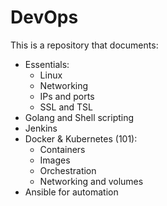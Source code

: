 # DevOps
This is a repository that documents:
- Essentials:
  - Linux
  - Networking
  - IPs and ports
  - SSL and TSL
- Golang and Shell scripting
- Jenkins
- Docker & Kubernetes (101):
  - Containers
  - Images
  - Orchestration
  - Networking and volumes
- Ansible for automation
